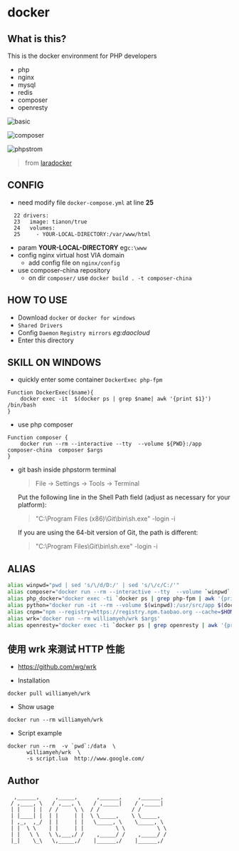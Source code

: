 # docker

## What is this?
This is the docker environment for PHP developers
- php
- nginx
- mysql
- redis
- composer
- openresty

![basic](https://raw.githubusercontent.com/yesterday679/docker/master/images/compose.png)

![composer](https://raw.githubusercontent.com/yesterday679/docker/master/images/composer.png)

![phpstrom](https://raw.githubusercontent.com/yesterday679/docker/master/images/phpstrom.png)

> from [laradocker](https://github.com/laradock/laradock)

## CONFIG
- need modify file `docker-compose.yml` at line **25**
~~~
  22 drivers:
  23   image: tianon/true
  24   volumes:
  25     - YOUR-LOCAL-DIRECTORY:/var/www/html
~~~
- param **YOUR-LOCAL-DIRECTORY**  eg`c:\www`
- config nginx virtual host VIA domain
    - add config file on `nginx/config`
- use composer-china repository
    - on dir `composer/`  use `docker build . -t composer-china`


## HOW TO USE
- Download `docker` or `docker for windows`
- `Shared Drivers`
- Config `Daemon` `Registry mirrors`  *eg:daocloud*
- Enter this directory


## SKILL ON WINDOWS
- quickly enter some container `DockerExec php-fpm`
~~~
Function DockerExec($name){
    docker exec -it  $(docker ps | grep $name| awk '{print $1}')  /bin/bash
}
~~~
- use php composer
~~~
Function composer {
    docker run --rm --interactive --tty  --volume ${PWD}:/app composer-china  composer $args
}
~~~
- git bash inside phpstorm terminal
    > File -> Settings -> Tools -> Terminal
    
    Put the following line in the Shell Path field (adjust as necessary for your platform):
    > "C:\Program Files (x86)\Git\bin\sh.exe" -login -i
    
    If you are using the 64-bit version of Git, the path is different:
    > "C:\Program Files\Git\bin\sh.exe" -login -i

## ALIAS
```bash
alias winpwd="pwd | sed 's/\/d/D:/' | sed 's/\/c/C:/'"
alias composer="docker run --rm --interactive --tty  --volume `winpwd`:/app composer-china  composer $args"
alias php_docker="docker exec -ti `docker ps | grep php-fpm | awk '{print $1}'` bash"
alias python="docker run -it --rm --volume $(winpwd):/usr/src/app $(docker images | grep docker_python | awk '{print $3}') ipython $args"
alias cnpm="npm --registry=https://registry.npm.taobao.org --cache=$HOME/.npm/.cache/cnpm --disturl=https://npm.taobao.org/dist --userconfig=$HOME/.cnpmrc"
alias wrk='docker run --rm williamyeh/wrk $args'
alias openresty="docker exec -ti `docker ps | grep openresty | awk '{print $1}'` openresty $args"
```

## 使用 wrk 来测试 HTTP 性能
- https://github.com/wg/wrk

- Installation
```
docker pull williamyeh/wrk
```

- Show usage
```docker
docker run --rm williamyeh/wrk
```

- Script example
```docker
docker run --rm  -v `pwd`:/data  \
      williamyeh/wrk  \
      -s script.lua  http://www.google.com/
```

## Author
```text
  ,______,     ,_____,      ,______,     ,______,
 / ,____, \   / ,___, \    / ,_____|    / ,_____|
 | |    | |  / /     \ \  / /          / /
 | |____| |  | |     | |  \ \_____,    \ \_____,
 | ,_,  ,_/  | |     | |   \_____, \    \_____, \
 | |  \ \    | |     | |          \ \          \ \
 | |   \ \   \ \,___,/ /    ,_____/ /    ,_____/ /
 |_|    \_\   \,_____,/    |______,/    |______,/
```